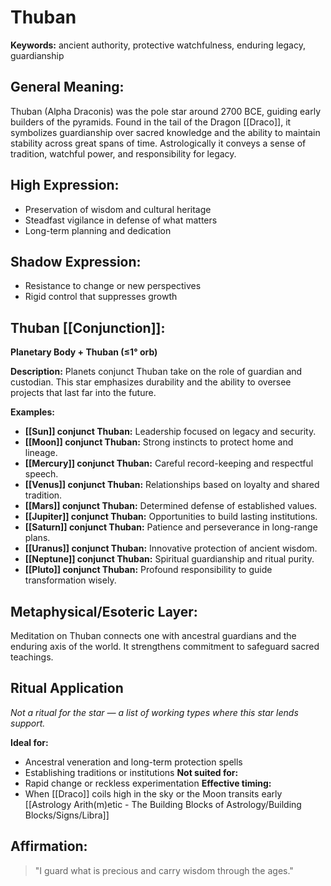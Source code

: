 # Thuban


**Keywords:** ancient authority, protective watchfulness, enduring legacy, guardianship

## General Meaning:
Thuban (Alpha Draconis) was the pole star around 2700 BCE, guiding early builders of the pyramids. Found in the tail of the Dragon [[Draco]], it symbolizes guardianship over sacred knowledge and the ability to maintain stability across great spans of time. Astrologically it conveys a sense of tradition, watchful power, and responsibility for legacy.

## High Expression:
- Preservation of wisdom and cultural heritage
- Steadfast vigilance in defense of what matters
- Long-term planning and dedication

## Shadow Expression:
- Resistance to change or new perspectives
- Rigid control that suppresses growth

## Thuban [[Conjunction]]:

**Planetary Body + Thuban (≤1° orb)**

**Description:**
Planets conjunct Thuban take on the role of guardian and custodian. This star emphasizes durability and the ability to oversee projects that last far into the future.

**Examples:**
- **[[Sun]] conjunct Thuban:** Leadership focused on legacy and security.
- **[[Moon]] conjunct Thuban:** Strong instincts to protect home and lineage.
- **[[Mercury]] conjunct Thuban:** Careful record-keeping and respectful speech.
- **[[Venus]] conjunct Thuban:** Relationships based on loyalty and shared tradition.
- **[[Mars]] conjunct Thuban:** Determined defense of established values.
- **[[Jupiter]] conjunct Thuban:** Opportunities to build lasting institutions.
- **[[Saturn]] conjunct Thuban:** Patience and perseverance in long-range plans.
- **[[Uranus]] conjunct Thuban:** Innovative protection of ancient wisdom.
- **[[Neptune]] conjunct Thuban:** Spiritual guardianship and ritual purity.
- **[[Pluto]] conjunct Thuban:** Profound responsibility to guide transformation wisely.

## Metaphysical/Esoteric Layer:
Meditation on Thuban connects one with ancestral guardians and the enduring axis of the world. It strengthens commitment to safeguard sacred teachings.

## Ritual Application
*Not a ritual for the star — a list of working types where this star lends support.*

**Ideal for:**
- Ancestral veneration and long-term protection spells
- Establishing traditions or institutions
**Not suited for:**
- Rapid change or reckless experimentation
**Effective timing:**
- When [[Draco]] coils high in the sky or the Moon transits early [[Astrology Arith(m)etic - The Building Blocks of Astrology/Building Blocks/Signs/Libra]]

## Affirmation:

> "I guard what is precious and carry wisdom through the ages."

